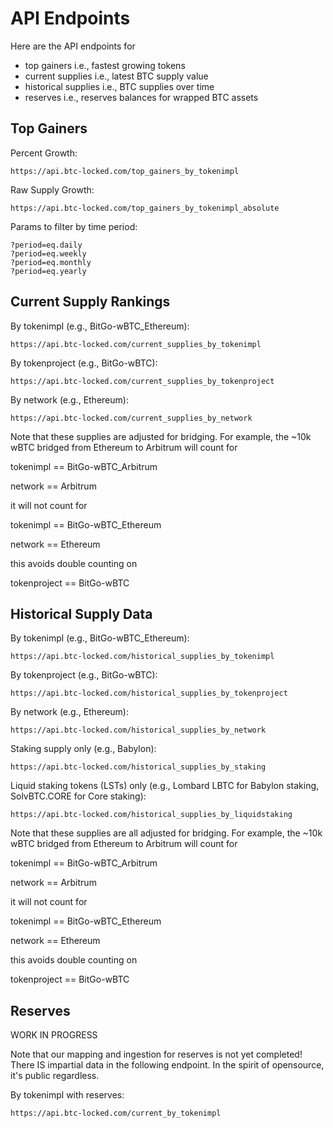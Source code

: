 # API Endpoints

Here are the API endpoints for

- top gainers i.e., fastest growing tokens
- current supplies i.e., latest BTC supply value
- historical supplies i.e., BTC supplies over time
- reserves i.e., reserves balances for wrapped BTC assets

## Top Gainers

Percent Growth:

`https://api.btc-locked.com/top_gainers_by_tokenimpl`

Raw Supply Growth:

`https://api.btc-locked.com/top_gainers_by_tokenimpl_absolute`

Params to filter by time period:

```
?period=eq.daily
?period=eq.weekly
?period=eq.monthly
?period=eq.yearly
```

## Current Supply Rankings

By tokenimpl (e.g., BitGo-wBTC_Ethereum):

`https://api.btc-locked.com/current_supplies_by_tokenimpl`

By tokenproject (e.g., BitGo-wBTC):

`https://api.btc-locked.com/current_supplies_by_tokenproject`

By network (e.g., Ethereum):

`https://api.btc-locked.com/current_supplies_by_network`

Note that these supplies are adjusted for bridging. For example, the ~10k wBTC bridged from Ethereum to Arbitrum will count for

tokenimpl == BitGo-wBTC_Arbitrum

network == Arbitrum

it will not count for

tokenimpl == BitGo-wBTC_Ethereum

network == Ethereum

this avoids double counting on

tokenproject == BitGo-wBTC

## Historical Supply Data

By tokenimpl (e.g., BitGo-wBTC_Ethereum):

`https://api.btc-locked.com/historical_supplies_by_tokenimpl`

By tokenproject (e.g., BitGo-wBTC):

`https://api.btc-locked.com/historical_supplies_by_tokenproject`

By network (e.g., Ethereum):

`https://api.btc-locked.com/historical_supplies_by_network`

Staking supply only (e.g., Babylon):

`https://api.btc-locked.com/historical_supplies_by_staking`

Liquid staking tokens (LSTs) only (e.g., Lombard LBTC for Babylon staking, SolvBTC.CORE for Core staking):

`https://api.btc-locked.com/historical_supplies_by_liquidstaking`

Note that these supplies are all adjusted for bridging. For example, the ~10k wBTC bridged from Ethereum to Arbitrum will count for

tokenimpl == BitGo-wBTC_Arbitrum

network == Arbitrum

it will not count for

tokenimpl == BitGo-wBTC_Ethereum

network == Ethereum

this avoids double counting on

tokenproject == BitGo-wBTC

## Reserves

WORK IN PROGRESS

Note that our mapping and ingestion for reserves is not yet completed! There IS impartial data in the following endpoint. In the spirit of opensource, it's public regardless.

By tokenimpl with reserves:

`https://api.btc-locked.com/current_by_tokenimpl`
